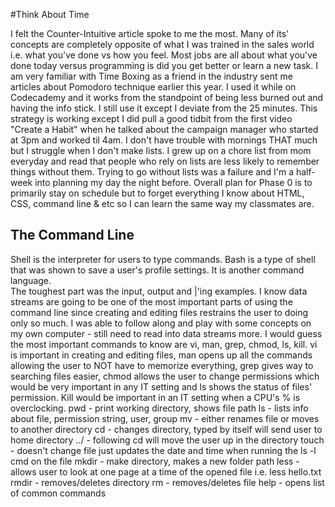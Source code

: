 #Think About Time

I felt the Counter-Intuitive article spoke to me the most.  Many of its' concepts are completely opposite of what I was trained in the sales world i.e. what you've done vs how you feel.  Most jobs are all about what you've done today versus programming is did you get better or learn a new task.  I am very familiar with Time Boxing as a friend in the industry sent me articles about Pomodoro technique earlier this year.  I used it while on Codecademy and it works from the standpoint of being less burned out and having the info stick.  I still use it except I deviate from the 25 minutes.  This strategy is working except I did pull a good tidbit from the first video "Create a Habit" when he talked about the campaign manager who started at 3pm and worked til 4am.  I don't have trouble with mornings THAT much but I struggle when I don't make lists.  I grew up on a chore list from mom everyday and read that people who rely on lists are less likely to remember things without them.  Trying to go without lists was a failure and I'm a half-week into planning my day the night before.  Overall plan for Phase 0 is to primarily stay on schedule but to forget everything I know about HTML, CSS, command line & etc so I can learn the same way my classmates are. 

## The Command Line

Shell is the interpreter for users to type commands.  Bash is a type of shell that was shown to save a user's profile settings.  It is another command language.  
The toughest part was the input, output and |'ing examples.  I know data streams are going to be one of the most important parts of using the command line since creating and editing files restrains the user to doing only so much.  I was able to follow along and play with some concepts on my own computer - still need to read into data streams more.
I would guess the most important commands to know are vi, man, grep, chmod, ls, kill.  vi is important in creating and editing files, man opens up all the commands allowing the user to NOT have to memorize everything, grep gives way to searching files easier, chmod  allows the user to change permissions which would be very important in any IT setting and ls shows the status of files' permission.  Kill would be important in an IT setting when a CPU's % is overclocking.
pwd - print working directory, shows file path
ls - lists info about file, permission string, user, group
mv - either renames file or moves to another directory
cd - changes directory, typed by itself will send user to home directory
../ - following cd will move the user up in the directory
touch - doesn't change file just updates the date and time when running the ls -l cmd on the file
mkdir - make directory, makes a new folder path
less - allows user to look at one page at a time of the opened file i.e. less hello.txt
rmdir - removes/deletes directory 
rm - removes/deletes file
help - opens list of common commands

### 

